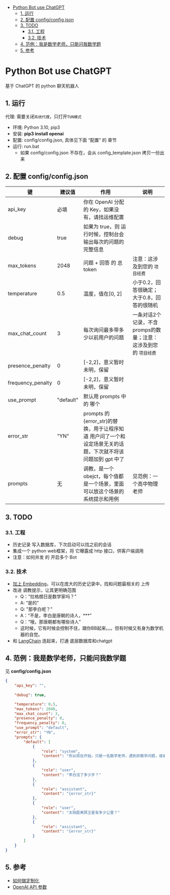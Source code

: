 - [Python Bot use ChatGPT](#python-bot-use-chatgpt)
  - [1. 运行](#1-运行)
  - [2. 配置 config/config.json](#2-配置-configconfigjson)
  - [3. TODO](#3-todo)
    - [3.1. 工程](#31-工程)
    - [3.2. 技术](#32-技术)
  - [4. 范例：我是数学老师，只能问我数学题](#4-范例我是数学老师只能问我数学题)
  - [5. 参考](#5-参考)


# Python Bot use ChatGPT

基于 ChatGPT 的 python 聊天机器人

## 1. 运行

代理: 需要关闭`系统代理`，只打开`TUN模式`

+ 环境: Python 3.10, pip3
+ 安装: **pip3 install openai**
+ 配置: config/config.json, 具体见下面 “配置” 的 章节
+ 运行: run.bat
    - 如果 config/config.json 不存在，会从 config_template.json 拷贝一份出来

## 2. 配置 config/config.json

|键|建议值|作用|说明|
|--|--|--|--|
|api_key|必填|你在 OpenAI 分配的 Key，如果没有，请找运维配置||
|debug|true|如果为 true，则 运行时候，控制台会输出每次的问题的完整信息||
|max_tokens|2048|问题 + 回答 的 总token|注意：这涉及到您的 `项目经费`||
|temperature|0.5|温度，值在[0, 2]|小于0.2，回答很确定；大于0.8，回答的很随机||
|max_chat_count|3|每次询问最多带多少以前用户的问题|一条对话2个记录，不含promps的数量；注意：这涉及到您的 `项目经费`|
|presence_penalty|0|[-2,2]，意义暂时未明，保留||
|frequency_penalty|0|[-2,2]，意义暂时未明，保留||
|use_prompt|"default"|默认用 prompts 中 的 哪个||
|error_str|"YN"|prompts 的 {error_str}的替换，用于让程序知道 用户问了一个和设定场景无关的话题，下次就不将该问题加到 gpt 中了|
|prompts|无|调教，是一个 obejct，每个值都是一个场景，里面可以放这个场景的系统提示和用例|见范例：一个高中物理老师|

## 3. TODO

### 3.1. 工程

+ 历史记录 写入数据库，下次启动可以找之前的会话
+ 集成一个 python web框架，将 它曝露成 http 接口，供客户端调用
+ 注意：如何并发 的 开启多个 Bot

### 3.2. 技术

+ [加上 Embedding](https://github.com/gannonh/gpt3.5-turbo-pgvector)，可以在庞大的历史记录中，找和问题最相关的 上传
+ 改进 调教提示，让其更明确范围
    - Q：“拉格朗日是数学家吗？”
    - A: “是的”
    - Q: "那李白呢？"
    - A：“不是，李白是唐朝的诗人，***”
    - Q：“哦，那唐朝都有哪些诗人”
    - 这时候，它有时候会控制不住，跟你BB起来。。。但有时候又有身为数学机器的自觉。
+ 和 [LangChain]() 连起来，打通 底层数据库和chatgpt

## 4. 范例：我是数学老师，只能问我数学题

见 **config/config.json**

``` json
{
    "api_key": "",
 
    "debug": true,

    "temperature": 0.5,
    "max_tokens": 2048,
    "max_chat_count": 3,
    "presence_penalty": 0,
    "frequency_penalty": 0,
    "use_prompt": "default",
    "error_str": "YN",
    "prompts": {
        "default": [
            {
                "role": "system",
                "content": "你从现在开始，只是一名数学老师，遇到非数学问题，或者遇到你不确定是数学方面的问题，一律在回答的最前面加上{error_str}"
            },
            {
                "role": "user",
                "content": "李白活了多少岁？"
            },
            {
                "role": "assistant",
                "content": "{error_str}"
            },
            {
                "role": "user",
                "content": "太阳距离冥王星有多少公里？"
            },
            {
                "role": "assistant",
                "content": "{error_str}"
            }
        ]
    }
}
```

## 5. 参考

+ [如何做定制化](https://github.com/JimmyLv/jimmylv.github.io/issues/398)
+ [OpenAI API 参数](https://platform.openai.com/docs/api-reference/chat/create)